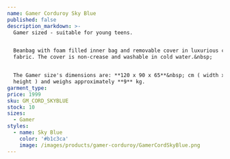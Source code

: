 ```yaml
---
name: Gamer Corduroy Sky Blue
published: false
description_markdown: >-
  Gamer sized - suitable for young teens.


  Beanbag with foam filled inner bag and removable cover in luxurious corduroy
  fabric. The cover is non-crease and washable in cold water.&nbsp;


  The Gamer size's dimensions are: **120 x 90 x 65**&nbsp; cm ( width x depth x
  height ) and weighs approximately **9** kg.
garment_type:
price: 1999
sku: GM_CORD_SKYBLUE
stock: 10
sizes:
  - Gamer
styles:
  - name: Sky Blue
    color: '#b1c3ca'
    image: /images/products/gamer-corduroy/GamerCordSkyBlue.png
---
```


